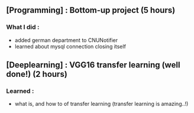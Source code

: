 ## [Programming] : Bottom-up project (5 hours)
### What I did :
- added german department to CNUNotifier
- learned about mysql connection closing itself

## [Deeplearning] : VGG16 transfer learning (well done!) (2 hours)
### Learned :
- what is, and how to of transfer learning (transfer learning is amazing..!)
